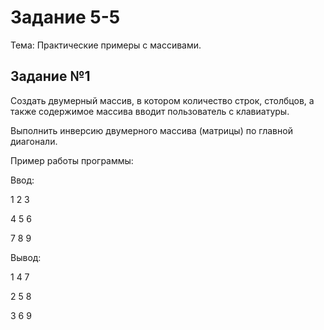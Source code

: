 # Задание 5-5

Тема: Практические примеры с массивами.

## Задание №1

Создать двумерный массив, в котором количество строк, столбцов, а также содержимое массива вводит пользователь с клавиатуры.

Выполнить инверсию двумерного массива (матрицы) по главной диагонали.

Пример работы программы:

Ввод:

1 2 3

4 5 6

7 8 9

Вывод:

1 4 7

2 5 8

3 6 9


